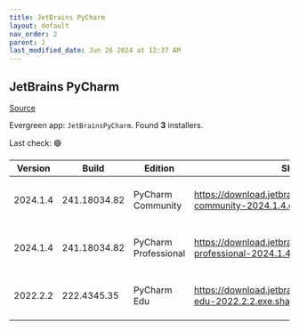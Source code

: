 ```yaml
---
title: JetBrains PyCharm
layout: default
nav_order: 2
parent: J
last_modified_date: Jun 26 2024 at 12:37 AM
---
```


## JetBrains PyCharm

[Source](https://www.jetbrains.com/)

Evergreen app: `JetBrainsPyCharm`. Found **3** installers.

Last check: 🟢

| Version  | Build        | Edition              | Sha256                                                                         | Date       | Size      | Type | URI                                                                                                                                                |
| -------- | ------------ | -------------------- | ------------------------------------------------------------------------------ | ---------- | --------- | ---- | -------------------------------------------------------------------------------------------------------------------------------------------------- |
| 2024.1.4 | 241.18034.82 | PyCharm Community    | https://download.jetbrains.com/python/pycharm-community-2024.1.4.exe.sha256    | 25/6/2024  | 479032680 | exe  | [https://download.jetbrains.com/python/pycharm-community-2024.1.4.exe](https://download.jetbrains.com/python/pycharm-community-2024.1.4.exe)       |
| 2024.1.4 | 241.18034.82 | PyCharm Professional | https://download.jetbrains.com/python/pycharm-professional-2024.1.4.exe.sha256 | 25/6/2024  | 750576912 | exe  | [https://download.jetbrains.com/python/pycharm-professional-2024.1.4.exe](https://download.jetbrains.com/python/pycharm-professional-2024.1.4.exe) |
| 2022.2.2 | 222.4345.35  | PyCharm Edu          | https://download.jetbrains.com/python/pycharm-edu-2022.2.2.exe.sha256          | 27/10/2022 | 394799056 | exe  | [https://download.jetbrains.com/python/pycharm-edu-2022.2.2.exe](https://download.jetbrains.com/python/pycharm-edu-2022.2.2.exe)                   |
